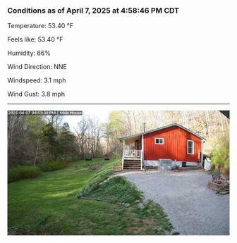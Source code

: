 ### Conditions as of April 7, 2025 at 4:58:46 PM CDT 

Temperature: 53.40 &deg;F

Feels like: 53.40 &deg;F

Humidity: 66%

Wind Direction: NNE

Windspeed: 3.1 mph

Wind Gust: 3.8 mph

---

<img src="./images/latest.jpeg"/>

